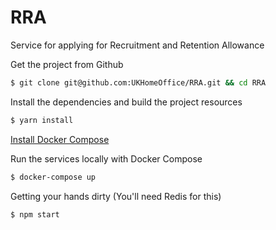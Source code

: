 # RRA
Service for applying for Recruitment and Retention Allowance

Get the project from Github
```bash
$ git clone git@github.com:UKHomeOffice/RRA.git && cd RRA
```

Install the dependencies and build the project resources
```bash
$ yarn install
```

[Install Docker Compose](https://docs.docker.com/compose/install/)

Run the services locally with Docker Compose
```bash
$ docker-compose up
```

Getting your hands dirty (You'll need Redis for this)
```bash
$ npm start
```
